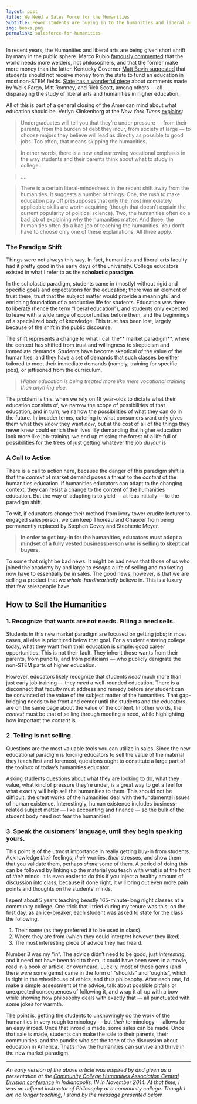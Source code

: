 ```yaml
---
layout: post
title: We Need a Sales Force for the Humanities
Subtitle: Fewer students are buying in to the humanities and liberal arts. Here's a new strategy to sell them effectively.
img: books.png
permalink: salesforce-for-humanities
---
```


In recent years, the Humanities and liberal arts are being given short shrift by
many in the public sphere. Marco Rubio [famously
commented](http://www.cnn.com/2015/11/10/politics/republican-debate-marco-rubio-welders-philosophers/)
that the world needs more welders, not philosophers, and that the former make
more money than the latter. Kentucky Governor [Matt Bevin
suggested](http://www.usnews.com/news/us/articles/2016-01-29/in-kentucky-a-push-for-engineers-over-french-lit-scholars)
that students should not receive money from the state to fund an education in
most non-STEM fields. [Slate has a wonderful
piece](http://www.slate.com/articles/business/the_bills/2016/09/why_wells_fargo_and_thirsty_politicians_love_picking_on_the_liberal_arts.html)
about comments made by Wells Fargo, Mitt Romney, and Rick Scott, among others —
all disparaging the study of liberal arts and humanities in higher education.

All of this is part of a general closing of the American mind about what
education should be. Verlyn Klinkenborg at the *New York Times*
[explains](http://www.nytimes.com/2013/06/23/opinion/sunday/the-decline-and-fall-of-the-english-major.html?_r=0):

> Undergraduates will tell you that they’re under pressure — from their parents,
> from the burden of debt they incur, from society at large — to choose majors
they believe will lead as directly as possible to good jobs. Too often, that
means skipping the humanities.

> In other words, there is a new and narrowing vocational emphasis in the way
> students and their parents think about what to study in college.

> ….

> There is a certain literal-mindedness in the recent shift away from the
> humanities. It suggests a number of things. One, the rush to make education pay
off presupposes that only the most immediately applicable skills are worth
acquiring (though that doesn’t explain the current popularity of political
science). Two, the humanities often do a bad job of explaining why the
humanities matter. And three, the humanities often do a bad job of teaching the
humanities. You don’t have to choose only one of these explanations. All three
apply.

### The Paradigm Shift

Things were not always this way. In fact, humanities and liberal arts faculty
had it pretty good in the early days of the university. College educators
existed in what I refer to as the **scholastic paradigm**.

In the scholastic paradigm, students came in (mostly) without rigid and specific
goals and expectations for the education; there was an element of trust there,
trust that the subject matter would provide a meaningful and enriching
foundation of a productive life for students. Education was there to liberate
(hence the term “liberal education”), and students only expected to leave with a
wide range of opportunities before them, and the beginnings of a specialized
body of knowledge. This trust has been lost, largely because of the shift in the
public discourse.

The shift represents a change to what I call the** market paradigm**, where the
context has shifted from trust and willingness to skepticism and immediate
demands. Students have become skeptical of the value of the humanities, and they
have a set of demands that such classes be either tailored to meet their
immediate demands (namely, training for specific jobs), or jettisoned from the
curriculum.

> *Higher education is being treated more like mere vocational training than
> anything else.*

The problem is this: when we rely on 18 year-olds to dictate what their
education consists of, we narrow the scope of possibilities of that education,
and in turn, we narrow the possibilities of what they can do in the future. In
broader terms, catering to what consumers want only gives them what they *know* they want *now*, but at the cost of all of the things they never knew could
enrich their lives. By demanding that higher education look more like
job-training, we end up missing the forest of a life full of possibilities for
the trees of just getting whatever the job *du jour* is.

### A Call to Action

There is a call to action here, because the danger of this paradigm shift is
that the *context* of market demand poses a threat to the *content* of the
humanities education. If humanities educators can adapt to the changing context,
they can resist a change to the content of the humanities education. But the way
of adapting is to yield — at leas initially — to the paradigm shift.

To wit, if educators change their method from ivory tower erudite lecturer to
engaged salesperson, we can keep Thoreau and Chaucer from being permanently
replaced by Stephen Covey and Stephenie Meyer.

> **In order to get buy-in for the humanities, educators must adopt a mindset of a
> fully vested businessperson who is selling to skeptical buyers.**

To some that might be bad news. It might be bad news that those of us who joined
the academy by and large to *escape* a life of selling and marketing now have to
essentially *be* in sales. The good news, however, is that we are selling a
product that we *whole-hardheartedly* believe in. This is a luxury that few
salespeople have.

## **How to Sell the Humanities**

### 1. Recognize that wants are not needs. Filling a need sells.

Students in this new market paradigm are focused on getting jobs; in most cases,
all else is prioritized below that goal. For a student entering college today,
what they want from their education is simple: good career opportunities. This
is not their fault. They inherit those wants from their parents, from pundits,
and from politicians — who publicly denigrate the non-STEM parts of higher
education.

However, educators likely recognize that students *need* much more than just
early job training — they *need* a well-rounded education. There is a disconnect
that faculty must address and remedy before any student can be convinced of the
value of the subject matter of the humanities. That gap-bridging needs to be
front and center until the students and the educators are on the same page about
the value of the content. In other words, the *context* must be that of selling
through meeting a need, while highlighting how important the *content* is.

### 2. Telling is not selling.

Questions are the most valuable tools you can utilize in sales. Since the new
educational paradigm is forcing educators to sell the value of the material they
teach first and foremost, questions ought to constitute a large part of the
toolbox of today’s humanities educator.

Asking students questions about what they are looking to do, what they value,
what kind of pressure they’re under, is a great way to get a feel for what
exactly will help sell the humanities to them. This should not be difficult; the
great works of the humanities deal with the fundamental issues of human
existence. Interestingly, human existence includes business-related subject
matter — like accounting and finance — so the bulk of the student body need not
fear the humanities!

### 3. Speak the customers’ language, until they begin speaking yours.

This point is of the utmost importance in really getting buy-in from students.
Acknowledge *their* feelings, *their* worries, *their* stresses, and show them
that you validate them, perhaps *share* some of them. A period of doing this can
be followed by linking up the material you teach with what is at the front of
*their* minds. It is even easier to do this if you inject a healthy amount of
discussion into class, because if done right, it will bring out even more pain
points and thoughts on the students’ minds.

I spent about 5 years teaching beastly 165-minute-long night classes at a
community college. One trick that I tried during my tenure was this: on the
first day, as an ice-breaker, each student was asked to state for the class the
following.

1.  Their name (as they preferred it to be used in class).
1.  Where they are from (which they could interpret however they liked).
1.  The most interesting piece of advice they had heard.

Number 3 was my “in”. The advice didn’t need to be good, just *interesting*, and
it need not have been told to them, it could have been seen in a movie, read in
a book or article, or overheard. Luckily, most of these gems (and there *were*
some gems) came in the form of “shoulds” and “oughts”, which is right in the
wheelhouse of ethics, and thus philosophy. After each one, I’d make a simple
assessment of the advice, talk about possible pitfalls or unexpected
consequences of following it, and wrap it all up with a bow while showing how
philosophy deals with exactly that — all punctuated with some jokes for warmth.

The point is, getting the students to unknowingly do the work of the humanities
in very rough terminology — but *their* terminology — allows for an easy inroad.
Once that inroad is made, some sales can be made. Once that sale is made,
students can make the sale to their parents, their communities, and the pundits
who set the tone of the discussion about education in America. That’s how the
humanities can survive and thrive in the new market paradigm.

*****

*An early version of the above article was inspired by and given as a
presentation at the *[Community College Humanities Association Central Division
conference](http://www.ccha-assoc.org/central.html)* in Indianapolis, IN in
November 2014. At that time, I was an adjunct instructor of Philosophy at a
community college. Though I am no longer teaching, I stand by the message
presented below.*
